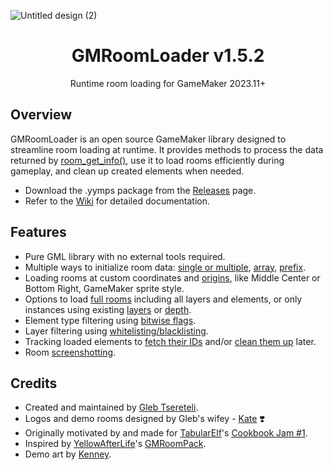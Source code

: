 ![Untitled design (2)](https://github.com/glebtsereteli/GMRoomLoader/assets/50461722/e82ecee8-149d-4a04-bf85-4010535ce033)

<h1 align="center">GMRoomLoader v1.5.2</h1>
<p align="center">Runtime room loading for GameMaker 2023.11+</p>

## Overview
GMRoomLoader is an open source GameMaker library designed to streamline room loading at runtime. It provides methods to process the data returned by [room_get_info()](https://manual.gamemaker.io/monthly/en/GameMaker_Language/GML_Reference/Asset_Management/Rooms/room_get_info.htm), use it to load rooms efficiently during gameplay, and clean up created elements when needed.

* Download the .yymps package from the [Releases](https://github.com/glebtsereteli/GMRoomLoader/releases) page.
* Refer to the [Wiki](https://github.com/glebtsereteli/GMRoomLoader/wiki) for detailed documentation.

## Features
- Pure GML library with no external tools required.
- Multiple ways to initialize room data: [single or multiple](https://github.com/glebtsereteli/GMRoomLoader/wiki/RoomLoader()-static-constructor-%E2%80%90-main-interface#-data_initroom----structroomloader), [array](https://github.com/glebtsereteli/GMRoomLoader/wiki/RoomLoader()-static-constructor-%E2%80%90-main-interface#-data_init_arrayrooms---structroomloader), [prefix](https://github.com/glebtsereteli/GMRoomLoader/wiki/RoomLoader()-static-constructor-%E2%80%90-main-interface#-data_init_prefixprefix---structroomloader).
- Loading rooms at custom coordinates and [origins](https://github.com/glebtsereteli/GMRoomLoader/wiki/Enums#roomloader_origin), like Middle Center or Bottom Right, GameMaker sprite style.
- Options to load [full rooms](https://github.com/glebtsereteli/GMRoomLoader/wiki/RoomLoader()-static-constructor-%E2%80%90-main-interface#-loadroom-x-y-originroomloader_default_origin-flagsroomloader_default_flags---structroomloaderreturndata-or-undefined) including all layers and elements, or only instances using existing [layers](https://github.com/glebtsereteli/GMRoomLoader/wiki/RoomLoader()-static-constructor-%E2%80%90-main-interface#-load_instances_layerroom-x-y-layer-originroomloader_default_origin---arrayidinstance-or-undefined) or [depth](https://github.com/glebtsereteli/GMRoomLoader/wiki/RoomLoader()-static-constructor-%E2%80%90-main-interface#-load_instances_depthroom-x-y-depth-originroomloader_default_origin---arrayidinstance-or-undefined).
- Element type filtering using [bitwise flags](https://github.com/glebtsereteli/GMRoomLoader/wiki/Enums#roomloader_flag).
- Layer filtering using [whitelisting/blacklisting](https://github.com/glebtsereteli/GMRoomLoader/wiki/RoomLoader()-static-constructor-%E2%80%90-main-interface#%E2%84%B9%EF%B8%8F-whitelistblacklist-layer-filtering).
- Tracking loaded elements to [fetch their IDs](https://github.com/glebtsereteli/GMRoomLoader/wiki/RoomLoaderReturnData()-constructor-%E2%80%90-returned-data-handler#%E2%84%B9%EF%B8%8F-getters) and/or [clean them up](https://github.com/glebtsereteli/GMRoomLoader/wiki/RoomLoaderReturnData()-constructor-%E2%80%90-returned-data-handler#%E2%84%B9%EF%B8%8F-cleanup) later.
- Room [screenshotting](https://github.com/glebtsereteli/GMRoomLoader/wiki/RoomLoader()-static-constructor-%E2%80%90-main-interface#-take_screenshotroom-origin-flags---idsprite-or-undefined).

## Credits
- Created and maintained by [Gleb Tsereteli](https://twitter.com/glebtsereteli).
- Logos and demo rooms designed by Gleb's wifey - [Kate](https://www.instagram.com/k8te_iv) ❣️
- Originally motivated by and made for [TabularElf](https://twitter.com/TabularElf)'s [Cookbook Jam #1](https://itch.io/jam/cookbook-jam-1).
- Inspired by [YellowAfterLife](https://twitter.com/YellowAfterlife)'s [GMRoomPack](https://yellowafterlife.itch.io/gmroompack).
- Demo art by [Kenney](https://twitter.com/KenneyNL).
